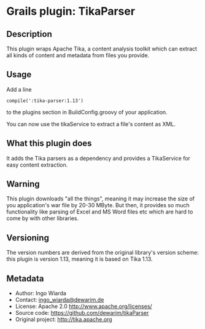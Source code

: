 # Grails plugin: TikaParser

## Description

This plugin wraps Apache Tika, a content analysis toolkit which can extract all kinds of content and metadata from files you provide.

## Usage

Add a line

    compile(':tika-parser:1.13')

to the plugins section in BuildConfig.groovy of your application.

You can now use the tikaService to extract a file's content as XML.

## What this plugin does

It adds the Tika parsers as a dependency and provides a TikaService for easy content extraction.

## Warning

This plugin downloads "all the things", meaning it may increase the size of you application's war file by 20-30 MByte. But then, it provides so much functionality like parsing of Excel and MS Word files etc which are hard to come by with other libraries.

## Versioning

The version numbers are derived from the original library's version scheme: 
this plugin is version 1.13, meaning it is based on Tika 1.13.

## Metadata

* Author: Ingo Wiarda
* Contact: ingo_wiarda@dewarim.de
* License: Apache 2.0 http://www.apache.org/licenses/
* Source code: https://github.com/dewarim/tikaParser
* Original project: http://tika.apache.org
